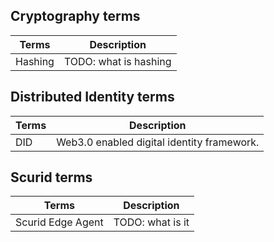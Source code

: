 ## Cryptography terms

| Terms   | Description           |
|---------|-----------------------|
| Hashing | TODO: what is hashing |


## Distributed Identity terms

| Terms | Description                                |
|-------|--------------------------------------------|
| DID   | Web3.0 enabled digital identity framework. |



## Scurid terms

| Terms             | Description      |
|-------------------|------------------|
| Scurid Edge Agent | TODO: what is it |
